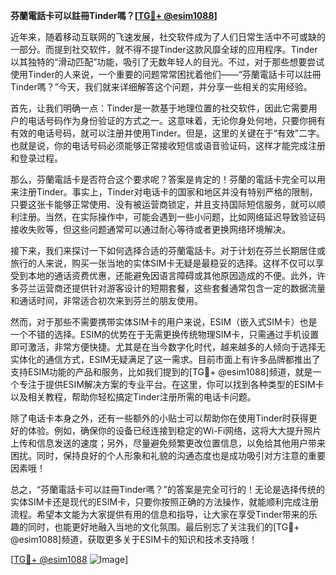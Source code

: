 **芬蘭電話卡可以註冊Tinder嗎？[[TG💪+ @esim1088](https://t.me/s/esim1088)]**

近年来，随着移动互联网的飞速发展，社交软件成为了人们日常生活中不可或缺的一部分。而提到社交软件，就不得不提Tinder这款风靡全球的应用程序。Tinder以其独特的“滑动匹配”功能，吸引了无数年轻人的目光。不过，对于那些想要尝试使用Tinder的人来说，一个重要的问题常常困扰着他们——“芬蘭電話卡可以註冊Tinder嗎？”今天，我们就来详细解答这个问题，并分享一些相关的实用经验。

首先，让我们明确一点：Tinder是一款基于地理位置的社交软件，因此它需要用户的电话号码作为身份验证的方式之一。这意味着，无论你身处何地，只要你拥有有效的电话号码，就可以注册并使用Tinder。但是，这里的关键在于“有效”二字。也就是说，你的电话号码必须能够正常接收短信或语音验证码，这样才能完成注册和登录过程。

那么，芬蘭電話卡是否符合这个要求呢？答案是肯定的！芬蘭的電話卡完全可以用来注册Tinder。事实上，Tinder对电话卡的国家和地区并没有特别严格的限制，只要这张卡能够正常使用、没有被运营商锁定，并且支持国际短信服务，就可以顺利注册。当然，在实际操作中，可能会遇到一些小问题，比如网络延迟导致验证码接收失败等，但这些问题通常可以通过耐心等待或者更换网络环境解决。

接下来，我们来探讨一下如何选择合适的芬蘭電話卡。对于计划在芬兰长期居住或旅行的人来说，购买一张当地的实体SIM卡无疑是最稳妥的选择。这样不仅可以享受到本地的通话资费优惠，还能避免因语言障碍或其他原因造成的不便。此外，许多芬兰运营商还提供针对游客设计的短期套餐，这些套餐通常包含一定的数据流量和通话时间，非常适合初次来到芬兰的朋友使用。

然而，对于那些不需要携带实体SIM卡的用户来说，ESIM（嵌入式SIM卡）也是一个不错的选择。ESIM的优势在于无需更换传统物理SIM卡，只需通过手机设置即可激活，非常方便快捷。尤其是在当今数字化时代，越来越多的人倾向于选择无实体化的通信方式，ESIM无疑满足了这一需求。目前市面上有许多品牌都推出了支持ESIM功能的产品和服务，比如我们提到的[TG💪+ @esim1088]频道，就是一个专注于提供ESIM解决方案的专业平台。在这里，你可以找到各种类型的ESIM卡以及相关教程，帮助你轻松搞定Tinder注册所需的电话卡问题。

除了电话卡本身之外，还有一些额外的小贴士可以帮助你在使用Tinder时获得更好的体验。例如，确保你的设备已经连接到稳定的Wi-Fi网络，这将大大提升照片上传和信息发送的速度；另外，尽量避免频繁更改位置信息，以免给其他用户带来困扰。同时，保持良好的个人形象和礼貌的沟通态度也是成功吸引对方注意的重要因素哦！

总之，“芬蘭電話卡可以註冊Tinder嗎？”的答案是完全可行的！无论是选择传统的实体SIM卡还是现代的ESIM卡，只要你按照正确的方法操作，就能顺利完成注册流程。希望本文能为大家提供有用的信息和指导，让大家在享受Tinder带来的乐趣的同时，也能更好地融入当地的文化氛围。最后别忘了关注我们的[TG💪+ @esim1088]频道，获取更多关于ESIM卡的知识和技术支持哦！

[[TG💪+ @esim1088](https://t.me/s/esim1088) ![Image](https://i.postimg.cc/4NQfJmqS/Snipaste-2025-05-13-00-14-12.png)]